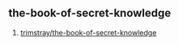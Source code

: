 ## the-book-of-secret-knowledge

1. [trimstray/the-book-of-secret-knowledge](https://github.com/trimstray/the-book-of-secret-knowledge)
